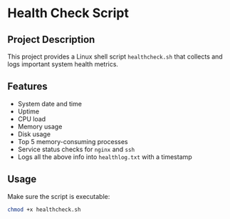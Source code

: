 #  Health Check Script

## Project Description

This project provides a Linux shell script `healthcheck.sh` that collects and logs important system health metrics.

##  Features

- System date and time
- Uptime
- CPU load
- Memory usage
- Disk usage
- Top 5 memory-consuming processes
- Service status checks for `nginx` and `ssh`
- Logs all the above info into `healthlog.txt` with a timestamp

##  Usage

Make sure the script is executable:

```bash
chmod +x healthcheck.sh
